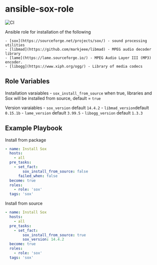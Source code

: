 # ansible-sox-role
![CI](https://github.com/miarec/ansible-role-sox/actions/workflows/ci.yml/badge.svg?event=push)

Ansible role for installation of the following

    - [sox](https://sourceforge.net/projects/sox/) - sound processing utilities
    - [libmad](https://github.com/markjeee/libmad) - MPEG audio decoder library
    - [lame](https://lame.sourceforge.io/) - MPEG Audio Layer III (MP3) encoder.
    - [libogg](https://www.xiph.org/ogg/) - Library of media codecs

## Role Variables

Installation varaiables
    - `sox_install_from_source` when true, libraries and Sox will be installed from source, default = `true`

Version varaiables
    - `sox_version` default `14.4.2`
    - `libmad_version`default `0.15.1b`
    - `lame_version` default `3.99.5`
    - `libogg_version` default `1.3.3`

## Example Playbook

Install from package
```yaml
- name: Install Sox
  hosts:
    - all
  pre_tasks:
    - set_fact:
        sox_install_from_source: false
      failed_when: false
  become: true
  roles:
    - role: 'sox'
  tags: 'sox'
```

Install from source
```yaml
- name: Install Sox
  hosts:
    - all
  pre_tasks:
    - set_fact:
        sox_install_from_source: true
        sox_version: 14.4.2
  become: true
  roles:
    - role: 'sox'
  tags: 'sox'
```